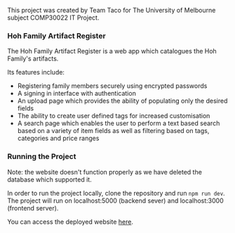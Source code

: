 This project was created by Team Taco for The University of Melbourne subject COMP30022 IT Project.


### Hoh Family Artifact Register ###

The Hoh Family Artifact Register is a web app which catalogues the Hoh Family's artifacts.

Its features include:
* Registering family members securely using encrypted passwords
* A signing in interface with authentication
* An upload page which provides the ability of populating only the desired fields
* The ability to create user defined tags for increased customisation
* A search page which enables the user to perform a text based search based on a variety of item fields as well as filtering based on tags, categories and price ranges


### Running the Project ###

Note: the website doesn't function properly as we have deleted the database which supported it.

In order to run the project locally, clone the repository and run `npm run dev`. The project will run on localhost:5000 (backend sever) and localhost:3000 (frontend server).

You can access the deployed website [here](http://radiant-dusk-39702.herokuapp.com).




